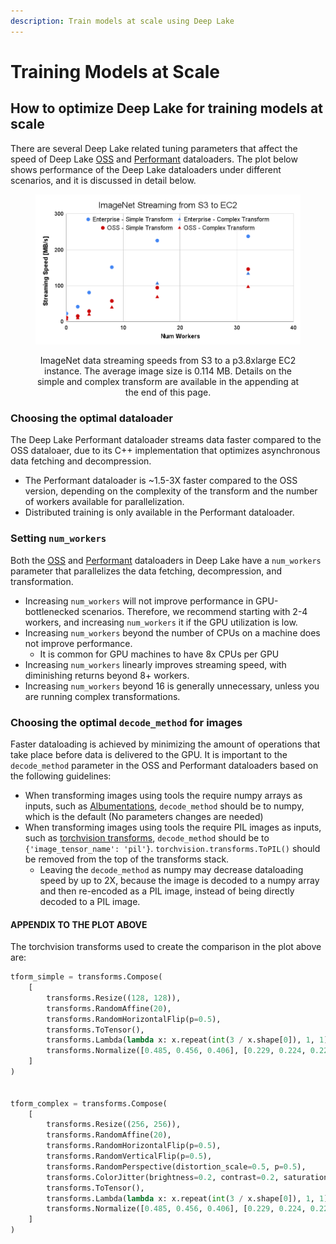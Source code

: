 ```yaml
---
description: Train models at scale using Deep Lake
---
```


# Training Models at Scale

## How to optimize Deep Lake for training models at scale

There are several Deep Lake related tuning parameters that affect the speed of Deep Lake [OSS](../../getting-started/deep-learning/connecting-to-ml-frameworks.md) and [Performant](../../performance-features/performant-dataloader.md) dataloaders. The plot below shows performance of the Deep Lake dataloaders under different scenarios, and it is discussed in detail below.

<div align="center">

<figure><img src="../../.gitbook/assets/ImageNet Streaming from S3 to EC2 HR.png" alt=""><figcaption><p>ImageNet data streaming speeds from S3 to a p3.8xlarge EC2 instance. The average image size is 0.114 MB. Details on the simple and complex transform are available in the appending at the end of this page. </p></figcaption></figure>

</div>

### Choosing the optimal dataloader

The Deep Lake Performant dataloader streams data faster compared to the OSS dataloaer, due to its C++ implementation that optimizes asynchronous data fetching and decompression.

* The Performant dataloader is \~1.5-3X faster compared to the OSS version, depending on the complexity of the transform and the number of workers available for parallelization.
* Distributed training is only available in the Performant dataloader.

### Setting `num_workers`

Both the [OSS](https://docs.deeplake.ai/en/latest/deeplake.core.dataset.html#deeplake.core.dataset.Dataset.pytorch) and [Performant](https://docs.deeplake.ai/en/latest/Dataloader.html#deeplake.enterprise.DeepLakeDataLoader.pytorch) dataloaders in Deep Lake have a `num_workers` parameter that parallelizes the data fetching, decompression, and transformation.

* Increasing `num_workers` will not improve performance in GPU-bottlenecked scenarios. Therefore, we recommend starting with 2-4 workers, and increasing `num_workers` it if the GPU utilization is low.
* Increasing `num_workers` beyond the number of CPUs on a machine does not improve performance.
  * It is common for GPU machines to have 8x CPUs per GPU&#x20;
* Increasing `num_workers` linearly improves streaming speed, with diminishing returns beyond 8+ workers.
* Increasing `num_workers` beyond 16 is generally unnecessary, unless you are running complex transformations.

### Choosing the optimal `decode_method` for images

Faster dataloading is achieved by minimizing the amount of operations that take place before data is delivered to the GPU. It is important to the `decode_method` parameter in the OSS and Performant dataloaders based on the following guidelines:

* When transforming images using tools the require numpy arrays as inputs, such as [Albumentations](https://albumentations.ai/), `decode_method` should be to numpy, which is the default (No parameters changes are needed)
* When transforming images using tools the require PIL images as inputs, such as [torchvision transforms](https://pytorch.org/vision/stable/transforms.html), `decode_method` should be to `{'image_tensor_name': 'pil'}`. `torchvision.transforms.ToPIL()` should be removed from the top of the transforms stack.
  * Leaving the `decode_method` as numpy may decrease dataloading speed by up to 2X, because the image is decoded to a numpy array and then re-encoded as a PIL image, instead of being directly decoded to a PIL image.

#### APPENDIX TO THE PLOT ABOVE

The torchvision transforms used to create the comparison in the plot above are:

```python
tform_simple = transforms.Compose(
    [
        transforms.Resize((128, 128)),
        transforms.RandomAffine(20),
        transforms.RandomHorizontalFlip(p=0.5),
        transforms.ToTensor(),
        transforms.Lambda(lambda x: x.repeat(int(3 / x.shape[0]), 1, 1)),
        transforms.Normalize([0.485, 0.456, 0.406], [0.229, 0.224, 0.225]),
    ]
)


tform_complex = transforms.Compose(
    [
        transforms.Resize((256, 256)),
        transforms.RandomAffine(20),
        transforms.RandomHorizontalFlip(p=0.5),
        transforms.RandomVerticalFlip(p=0.5),
        transforms.RandomPerspective(distortion_scale=0.5, p=0.5),
        transforms.ColorJitter(brightness=0.2, contrast=0.2, saturation=0.2, hue=0.2),
        transforms.ToTensor(),
        transforms.Lambda(lambda x: x.repeat(int(3 / x.shape[0]), 1, 1)),
        transforms.Normalize([0.485, 0.456, 0.406], [0.229, 0.224, 0.225]),
    ]
)
```

&#x20;
